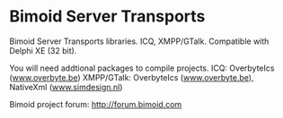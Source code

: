 # Bimoid Server Transports
Bimoid Server Transports libraries. 
ICQ, XMPP/GTalk.
Compatible with Delphi XE (32 bit).

You will need addtional packages to compile projects.
ICQ: OverbyteIcs (www.overbyte.be)
XMPP/GTalk: OverbyteIcs (www.overbyte.be), NativeXml (www.simdesign.nl)

Bimoid project forum: http://forum.bimoid.com
